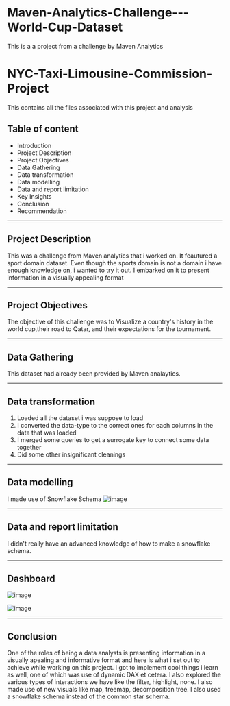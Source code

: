 # Maven-Analytics-Challenge---World-Cup-Dataset
This is a a project from a challenge by Maven Analytics

# NYC-Taxi-Limousine-Commission-Project
This contains all the files associated with this project and analysis

## Table of content
* Introduction
* Project Description
* Project Objectives
* Data Gathering
* Data transformation
* Data modelling
* Data and report limitation
* Key Insights
* Conclusion
* Recommendation


-----------

## Project Description

This was a challenge from Maven analytics that i worked on. It feautured a sport domain dataset. Even though the sports domain is not a domain i have enough knowledge on, i wanted to try it out. I embarked on it to present information in a visually appealing format

--------
## Project Objectives

The objective of this challenge was to Visualize a country's history in the world cup,their road to Qatar, and their expectations for the tournament.

-------
## Data Gathering

This dataset had already been provided by Maven analaytics.


-------
## Data transformation

1. Loaded all the dataset i was suppose to load
2. I converted the data-type to the correct ones for each columns in the data that was loaded
3. I merged some queries to get a surrogate key to connect some data together
4. Did some other insignificant cleanings


--------
## Data modelling

I made use of Snowflake Schema
![image](https://user-images.githubusercontent.com/85373417/211060359-d1903384-c0b7-4abd-8c8a-cf2e848403f9.png)

---------
## Data and report limitation

I didn't really have an advanced knowledge of how to make a snowflake schema.

-----------
## Dashboard 
![image](https://user-images.githubusercontent.com/85373417/211062858-c6310d0c-d47d-4019-aa95-16dfa34a8654.png)

![image](https://github.com/N3zzar/Maven-Analytics-Challenge---World-Cup-Dataset/assets/85373417/11872eba-cfd3-4985-91a6-28fbd33bb007)


-------------
## Conclusion

One of the roles of being a data analysts is presenting information in a visually apealing and informative format and here is what i set out to achieve while working on this project. I got to implement cool things i learn as well, one of which was use of dynamic DAX et cetera. I also explored the various types of interactions we have like the filter, highlight, none. I also made use of new visuals like map, treemap, decomposition tree. I also used a snowflake schema instead of the common star schema.
